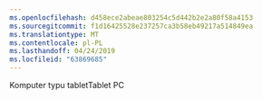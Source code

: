 ```yaml
---
ms.openlocfilehash: d458ece2abeae803254c5d442b2e2a80f58a4153
ms.sourcegitcommit: f1d16425528e237257ca3b58eb49217a514849ea
ms.translationtype: MT
ms.contentlocale: pl-PL
ms.lasthandoff: 04/24/2019
ms.locfileid: "63869685"
---
```

<span data-ttu-id="3c07e-101">Komputer typu tablet</span><span class="sxs-lookup"><span data-stu-id="3c07e-101">Tablet PC</span></span>